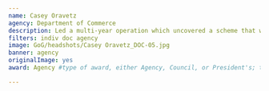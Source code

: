 ```yaml
---
name: Casey Oravetz
agency: Department of Commerce
description: Led a multi-year operation which uncovered a scheme that was illegally harvesting and selling 130,000+ pounds of protected striped bass from Atlantic federal waters. Special Agent Oravetz’s efforts will protect the Mid-Atlantic striped bass fishery for future generations and serves as a model for innovative ways to collect and present evidence.
filters: indiv doc agency
image: GoG/headshots/Casey Oravetz_DOC-05.jpg
banner: agency
originalImage: yes
award: Agency #type of award, either Agency, Council, or President's; this is case sensitive so make sure to match the options listed exactly. This section generates the format of the card

---
```


